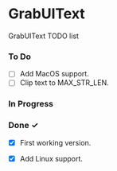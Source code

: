# GrabUIText

GrabUIText TODO list

### To Do

- [ ] Add MacOS support.
- [ ] Clip text to MAX_STR_LEN.

### In Progress

### Done ✓

- [x] First working version.
- [x] Add Linux support.

